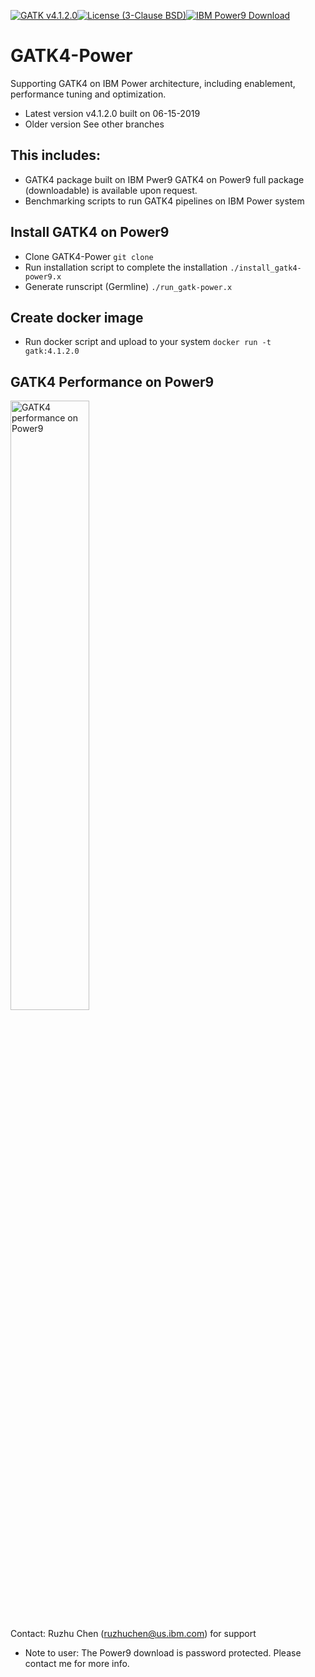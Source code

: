[![GATK v4.1.2.0](https://img.shields.io/badge/gatk%20source-4.1.2.0-green.svg)](https://github.com/broadinstitute/gatk/archive/4.1.2.0.tar.gz)[![License (3-Clause BSD)](https://img.shields.io/badge/license-BSD%203--Clause-blue.svg)](https://opensource.org/licenses/BSD-3-Clause)[![IBM Power9 Download](https://img.shields.io/badge/power9-download-blue.svg)](https://ibm.box.com/v/gatk-power4120)
# GATK4-Power 
Supporting GATK4 on IBM Power architecture, including enablement, performance tuning and optimization.
* Latest version 
  v4.1.2.0 built on 06-15-2019
* Older version
  See other branches
## This includes:
* GATK4 package built on IBM Pwer9 
  GATK4 on Power9 full package (downloadable) is available upon request.
* Benchmarking scripts to run GATK4 pipelines on IBM Power system
## Install GATK4 on Power9
* Clone GATK4-Power
 ```git clone ```
* Run installation script to complete the installation
 ```./install_gatk4-power9.x```
* Generate runscript (Germline)
 ```./run_gatk-power.x```
## Create docker image
* Run docker script and upload to your system
 ``` docker run -t gatk:4.1.2.0 ``` 
## GATK4 Performance on Power9
<img src="https://github.com/ruzhuchen/NGS/blob/master/images/p9_performance.png" alt="GATK4 performance on Power9" title="GATK4 performance on Power9" width="50%" height="50%">

Contact: Ruzhu Chen (ruzhuchen@us.ibm.com) for support

* Note to user: The Power9 download is password protected. Please contact me for more info.
